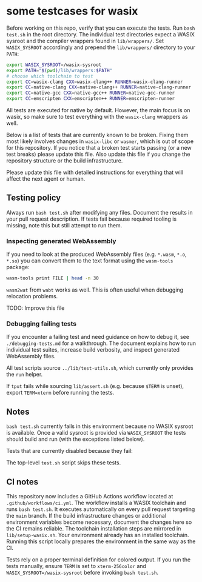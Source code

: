 # some testcases for wasix

Before working on this repo, verify that you can execute the tests. Run `bash test.sh` in the root directory.  The individual test directories expect a WASIX sysroot and the compiler wrappers found in `lib/wrappers/`.  Set `WASIX_SYSROOT` accordingly and prepend the `lib/wrappers/` directory to your `PATH`:

```bash
export WASIX_SYSROOT=/wasix-sysroot
export PATH="$(pwd)/lib/wrappers:$PATH"
# choose which toolchain to test
export CC=wasix-clang CXX=wasix-clang++ RUNNER=wasix-clang-runner
export CC=native-clang CXX=native-clang++ RUNNER=native-clang-runner
export CC=native-gcc CXX=native-gcc++ RUNNER=native-gcc-runner
export CC=emscripten CXX=emscripten++ RUNNER=emscripten-runner
```

All tests are executed for native by default. However, the main focus is on wasix, so make sure to test everything with the `wasix-clang` wrappers as well. 

Below is a list of tests that are currently known to be broken.  Fixing them most likely involves changes in `wasix-libc` or `wasmer`, which is out of scope for this repository.  If you notice that a broken test starts passing (or a new test breaks) please update this file.  Also update this file if you change the repository structure or the build infrastructure.

Please update this file with detailed instructions for everything that will affect the next agent or human.
## Testing policy

Always run `bash test.sh` after modifying any files.
Document the results in your pull request description. If tests fail because required tooling is missing, note this but still attempt to run them.

### Inspecting generated WebAssembly

If you need to look at the produced WebAssembly files (e.g. `*.wasm`, `*.o`, `*.so`)
you can convert them to the text format using the `wasm-tools` package:

```bash
wasm-tools print FILE | head -n 30
```

`wasm2wat` from `wabt` works as well.  This is often useful when debugging relocation problems.

TODO: Improve this file

### Debugging failing tests

If you encounter a failing test and need guidance on how to debug it, see
`./debugging-tests.md` for a walkthrough. The document explains how to run
individual test suites, increase build verbosity, and inspect generated
WebAssembly files.

All test scripts source `../lib/test-utils.sh`, which currently only provides the `run` helper.

If `tput` fails while sourcing `lib/assert.sh` (e.g. because `$TERM` is unset),
export `TERM=xterm` before running the tests.

## Notes

`bash test.sh` currently fails in this environment because no WASIX sysroot is
available.  Once a valid sysroot is provided via `WASIX_SYSROOT` the tests
should build and run (with the exceptions listed below).

Tests that are currently disabled because they fail:

The top-level `test.sh` script skips these tests.

## CI notes

This repository now includes a GitHub Actions workflow located at
`.github/workflows/ci.yml`. The workflow installs a WASIX toolchain and runs
`bash test.sh`. It executes automatically on every pull request targeting the
`main` branch. If the build infrastructure changes or additional environment
variables become necessary, document the changes here so the CI remains
reliable. The toolchain installation steps are mirrored in `lib/setup-wasix.sh`. Your environment already has an installed toolchain.
Running this script locally prepares the environment in the same way as the CI.

Tests rely on a proper terminal definition for colored output. If you run the
tests manually, ensure `TERM` is set to `xterm-256color` and
`WASIX_SYSROOT=/wasix-sysroot` before invoking `bash test.sh`.
